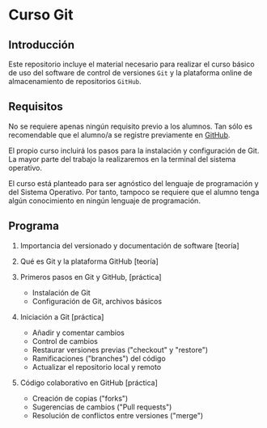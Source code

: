 # Curso Git

## Introducción
Este repositorio incluye el material necesario para realizar el curso básico de uso del software de control de versiones ```Git``` y la plataforma online de almacenamiento de repositorios ```GitHub```. 

## Requisitos
No se requiere apenas ningún requisito previo a los alumnos. Tan sólo es recomendable que el alumno/a se registre previamente en [GitHub](https://github.com/login "Registro en GitHub").

El propio curso incluirá los pasos para la instalación y configuración de Git. La mayor parte del trabajo la realizaremos en la terminal del sistema operativo.

El curso está planteado para ser agnóstico del lenguaje de programación y del Sistema Operativo. Por tanto, tampoco se requiere que el alumno tenga algún conocimiento en ningún lenguaje de programación.

## Programa

1. Importancia del versionado y documentación de software [teoría]

2. Qué es Git y la plataforma GitHub [teoría]

3. Primeros pasos en Git y GitHub, [práctica]
    + Instalación de Git
    + Configuración de Git, archivos básicos

4. Iniciación a Git [práctica]
    + Añadir y comentar cambios
    + Control de cambios
    + Restaurar versiones previas ("checkout" y "restore")
    + Ramificaciones ("branches") del código
    + Actualizar el repositorio  local y remoto

5. Código colaborativo en GitHub [práctica]
    + Creación de copias ("forks")
    + Sugerencias de cambios ("Pull requests")
    + Resolución de conflictos entre versiones ("merge")


